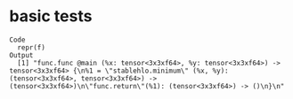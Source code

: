# basic tests

    Code
      repr(f)
    Output
      [1] "func.func @main (%x: tensor<3x3xf64>, %y: tensor<3x3xf64>) -> tensor<3x3xf64> {\n%1 = \"stablehlo.minimum\" (%x, %y): (tensor<3x3xf64>, tensor<3x3xf64>) -> (tensor<3x3xf64>)\n\"func.return\"(%1): (tensor<3x3xf64>) -> ()\n}\n"

